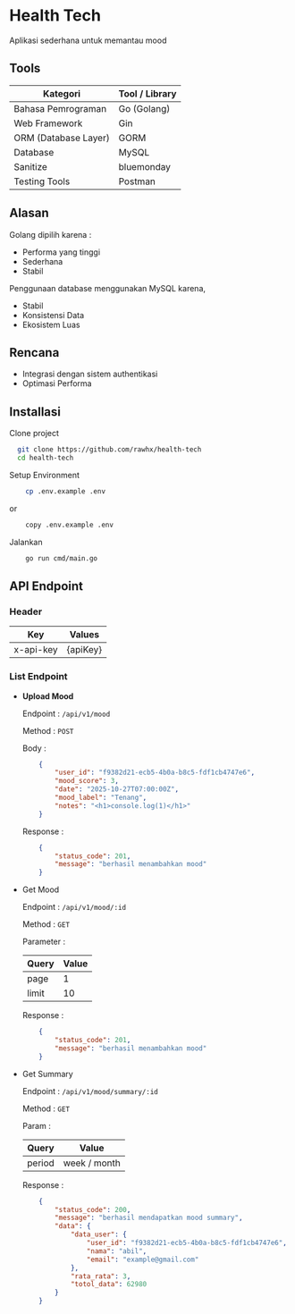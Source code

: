 
# Health Tech

Aplikasi sederhana untuk memantau mood

## Tools

| Kategori | Tool / Library |
|-----------|----------------|
| Bahasa Pemrograman | Go (Golang) | 
| Web Framework | Gin |
| ORM (Database Layer) | GORM | 
| Database | MySQL | 
| Sanitize | bluemonday |
| Testing Tools | Postman |

## Alasan 

Golang dipilih karena : 

- Performa yang tinggi
- Sederhana
- Stabil

Penggunaan database menggunakan MySQL karena,

- Stabil
- Konsistensi Data
- Ekosistem Luas

## Rencana

- Integrasi dengan sistem authentikasi
- Optimasi Performa
##  Installasi

Clone project

```bash
  git clone https://github.com/rawhx/health-tech
  cd health-tech
```

Setup Environment

```bash
    cp .env.example .env
```

or

```bash
    copy .env.example .env
```    

Jalankan 

```bash
    go run cmd/main.go
```
## API Endpoint

### Header 
| Key | Values |
|---------|------|
|x-api-key| {apiKey} |

### List Endpoint

-  **Upload Mood**

     Endpoint : `/api/v1/mood`

    Method : `POST`
    
    Body :

    ```json
        {
            "user_id": "f9382d21-ecb5-4b0a-b8c5-fdf1cb4747e6",
            "mood_score": 3,
            "date": "2025-10-27T07:00:00Z",
            "mood_label": "Tenang",
            "notes": "<h1>console.log(1)</h1>"
        }
    ```

    Response :

    ```json
        {
            "status_code": 201,
            "message": "berhasil menambahkan mood"
        }
    ```

- Get Mood

    Endpoint : `/api/v1/mood/:id`

    Method : `GET`

    Parameter :

    | Query | Value |
    | ----- |----- |
    | page | 1 |
    | limit | 10 |

    Response :

    ```json
        {
            "status_code": 201,
            "message": "berhasil menambahkan mood"
        }
    ```

- Get Summary

    Endpoint : `/api/v1/mood/summary/:id`
    
    Method : `GET`

    Param :

    | Query | Value |
    | ----- |----- |
    | period | week / month |

    Response :

    ```json
        {
            "status_code": 200,
            "message": "berhasil mendapatkan mood summary",
            "data": {
                "data_user": {
                    "user_id": "f9382d21-ecb5-4b0a-b8c5-fdf1cb4747e6",
                    "nama": "abil",
                    "email": "example@gmail.com"
                },
                "rata_rata": 3,
                "totol_data": 62980
            }
        }
    ```

